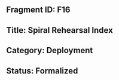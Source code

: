 ## Fragment ID: F16 
## Title: Spiral Rehearsal Index 
## Category: Deployment 
## Status: Formalized 
